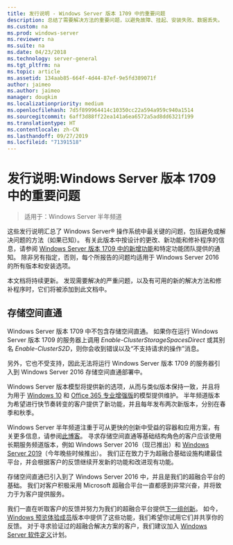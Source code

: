 ```yaml
---
title: 发行说明 - Windows Server 版本 1709 中的重要问题
description: 总结了需要解决方法的重要问题，以避免故障、挂起、安装失败、数据丢失。
ms.custom: na
ms.prod: windows-server
ms.reviewer: na
ms.suite: na
ms.date: 04/23/2018
ms.technology: server-general
ms.tgt_pltfrm: na
ms.topic: article
ms.assetid: 134aab85-664f-4d44-87ef-9e5fd389071f
author: jaimeo
ms.author: jaimeo
manager: dougkim
ms.localizationpriority: medium
ms.openlocfilehash: 7d5f899964414c10350cc22a594a959c940a1514
ms.sourcegitcommit: 6aff3d88ff22ea141a6ea6572a5ad8dd6321f199
ms.translationtype: HT
ms.contentlocale: zh-CN
ms.lasthandoff: 09/27/2019
ms.locfileid: "71391518"
---
```

# <a name="release-notes-important-issues-in-windows-server-version-1709"></a>发行说明:Windows Server 版本 1709 中的重要问题

>适用于：Windows Server 半年频道

这些发行说明汇总了 Windows Server&reg; 操作系统中最关键的问题，包括避免或解决问题的方法（如果已知）。 有关此版本中按设计的更改、新功能和修补程序的信息，请参阅 [Windows Server 版本 1709 中的新增功能](whats-new-in-windows-server-1709.md)和特定功能团队提供的通知。 除非另有指定，否则，每个所报告的问题均适用于 Windows Server 2016 的所有版本和安装选项。  

本文档将持续更新。 发现需要解决的严重问题，以及有可用的新的解决方法和修补程序时，它们将被添加到此文档中。  
  
## <a name="storage-spaces-direct"></a>存储空间直通
[comment]: # (ID：未知；提交者：stevenek；状态：已签收)  
Windows Server 版本 1709 中不包含存储空间直通。 如果你在运行 Windows Server 版本 1709 的服务器上调用 *Enable-ClusterStorageSpacesDirect* 或其别名 *Enable-ClusterS2D*，则你会收到错误以及“不支持请求的操作”消息。

另外，它也不受支持，因此无法将运行 Windows Server 版本 1709 的服务器引入到 Windows Server 2016 存储空间直通部署中。

Windows Server 版本模型将提供新的选项，从而与类似版本保持一致，并且将为用于 [Windows 10](https://docs.microsoft.com/windows/deployment/update/waas-overview) 和 [Office 365 专业增强版](https://support.office.com/article/Overview-of-the-upcoming-changes-to-Office-365-ProPlus-update-management-78b33779-9356-4cdf-9d2c-08350ef05cca?ui=en-US&rs=en-US&ad=US)的模型提供维护。 半年频道版本为希望进行快节奏转变的客户提供了新功能，并且每年发布两次新版本，分别在春季和秋季。

Windows Server 半年频道注重于可从更快的创新中受益的容器和应用方案，有关更多信息，请参阅[此博客](https://cloudblogs.microsoft.com/windowsserver/2018/03/29/windows-server-semi-annual-channel-update)。 寻求存储空间直通等基础结构角色的客户应该使用长期服务频道版本，例如 Windows Server 2016（现已推出）和 [Windows Server 2019](https://cloudblogs.microsoft.com/windowsserver/2018/03/20/introducing-windows-server-2019-now-available-in-preview)（今年晚些时候推出）。 我们正在致力于为超融合基础设施构建最佳平台，并会根据客户的反馈继续开发新的功能和改进现有功能。 

存储空间直通已引入到了 Windows Server 2016 中，并且是我们的超融合平台的基础。 我们对客户积极采用 Microsoft 超融合平台一直都感到非常兴奋，并将致力于为客户提供服务。

我们一直在听取客户的反馈并努力为我们的超融合平台提供[下一组创新](https://blogs.technet.microsoft.com/windowsserver/2017/09/07/sneak-peek-2-windows-server-version-1709-hyper-converged-infrastructure/)。 如今，[Windows 预览体验成员](https://insider.windows.com/for-business/)版本中提供了这些功能，我们希望你试用它们并共享你的反馈。 对于寻求验证过的超融合解决方案的客户，我们建议加入 [Windows Server 软件定义](http://microsoft.com/wssd)计划。
